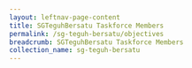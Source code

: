 ```yaml
---
layout: leftnav-page-content
title: SGTeguhBersatu Taskforce Members
permalink: /sg-teguh-bersatu/objectives
breadcrumb: SGTeguhBersatu Taskforce Members
collection_name: sg-teguh-bersatu
---
```




